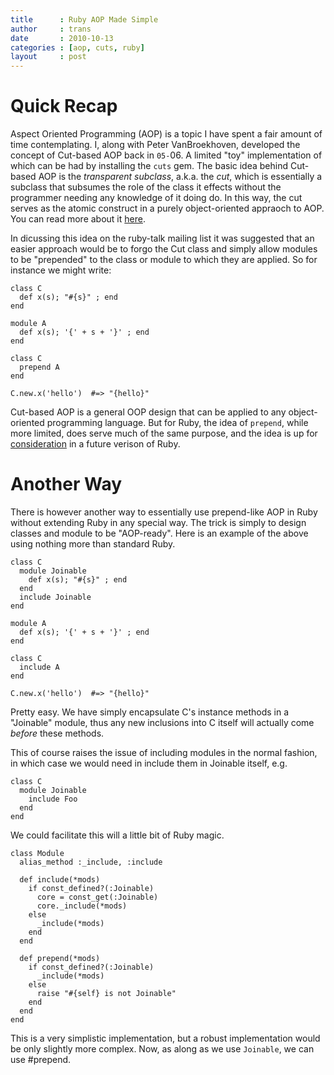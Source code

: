 ```yaml
---
title      : Ruby AOP Made Simple
author     : trans
date       : 2010-10-13
categories : [aop, cuts, ruby]
layout     : post
---
```


# Quick Recap

Aspect Oriented Programming (AOP) is a topic I have spent a fair amount of
time contemplating. I, along with Peter VanBroekhoven, developed
the concept of Cut-based AOP back in `05-`06. A limited "toy" implementation of
which can be had by installing the `cuts` gem. The basic idea behind Cut-based
AOP is the <i>transparent subclass</i>, a.k.a. the _cut_, which is essentially
a subclass that subsumes the role of the class it effects without the programmer
needing any knowledge of it doing do. In this way, the cut serves as the atomic
construct in a purely object-oriented appraoch to AOP. You can read more about it
<a href="http://github.com/rubyworks/cuts/blob/master/RCR.textile">here</a>.

In dicussing this idea on the ruby-talk mailing list it was suggested that
an easier approach would be to forgo the Cut class and simply allow modules
to be "prepended" to the class or module to which they are applied. So for
instance we might write:

    class C
      def x(s); "#{s}" ; end
    end

    module A
      def x(s); '{' + s + '}' ; end
    end

    class C
      prepend A
    end

    C.new.x('hello')  #=> "{hello}"

Cut-based AOP is a general OOP design that can be applied to any
object-oriented programming language. But for Ruby, the idea of `prepend`,
while more limited, does serve much of the same purpose, and the idea is up for 
<a href="">consideration</a> in a future verison of Ruby.

# Another Way

There is however another way to essentially use prepend-like AOP in Ruby without
extending Ruby in any special way. The trick is simply to design classes
and module to be "AOP-ready". Here is an example of the above using nothing
more than standard Ruby.

    class C
      module Joinable
        def x(s); "#{s}" ; end
      end
      include Joinable
    end

    module A
      def x(s); '{' + s + '}' ; end
    end

    class C
      include A
    end

    C.new.x('hello')  #=> "{hello}"

Pretty easy. We have simply encapsulate C's instance methods in a "Joinable"
module, thus any new inclusions into C itself will actually come _before_
these methods.

This of course raises the issue of including modules in the normal fashion,
in which case we would need in include them in Joinable itself, e.g.

    class C
      module Joinable
        include Foo
      end
    end

We could facilitate this will a little bit of Ruby magic.

    class Module
      alias_method :_include, :include

      def include(*mods)
        if const_defined?(:Joinable)
          core = const_get(:Joinable)
          core._include(*mods)
        else
          _include(*mods)
        end
      end

      def prepend(*mods)
        if const_defined?(:Joinable)
          _include(*mods)
        else
          raise "#{self} is not Joinable"
        end
      end
    end

This is a very simplistic implementation, but a robust implementation would
be only slightly more complex. Now, as along as we use <code>Joinable</code>,
we can use #prepend.

